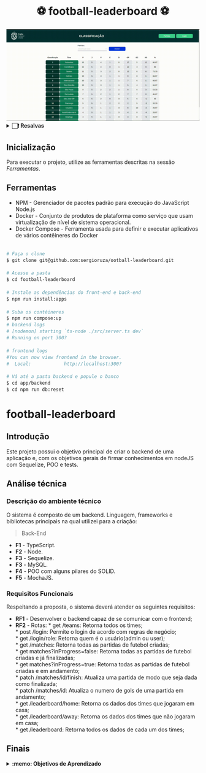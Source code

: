 # <h1 align="center">⚽ football-leaderboard ⚽</h1>
<fig>
<img src="./images/tfc.gif" alt="Uma imagem relacionada ao projeto">
</fig>

 <details>
    <summary><strong>🏻‍❗ Resalvas</strong></summary><br />

- O frontend desse projeto é de total autoria da Trybe(https://www.betrybe.com/);
- Minha tarefa foi apenas construir o backend, a fim de se tornar uma aplicação completa;

  </details>

## Inicialização
Para executar o projeto, utilize as ferramentas descritas na sessão *Ferramentas*.

## Ferramentas
* NPM - Gerenciador de pacotes padrão para execução do JavaScript Node.js
* Docker - Conjunto de produtos de plataforma como serviço que usam virtualização de nível de sistema operacional.
* Docker Compose - Ferramenta usada para definir e executar aplicativos de vários contêineres do Docker
```bash

# Faça o clone
$ git clone git@github.com:sergioruza/ootball-leaderboard.git

# Acesse a pasta
$ cd football-leaderboard

# Instale as dependências do front-end e back-end
$ npm run install:apps

# Suba os contêineres
$ npm run compose:up
# backend logs
# [nodemon] starting `ts-node ./src/server.ts dev`
# Running on port 300?  

# frontend logs
#You can now view frontend in the browser.
#  Local:            http://localhost:300?

# Vá até a pasta backend e popule o banco
$ cd app/backend
$ cd npm run db:reset

```
# football-leaderboard

## Introdução

Este projeto possui o objetivo principal de criar o backend de uma aplicação e,
com os objetivos gerais de firmar conhecimentos em nodeJS com Sequelize, POO e tests.

## Análise técnica

### Descrição do ambiente técnico

O sistema é composto de um backend. Linguagem, frameworks e bibliotecas principais na qual utilizei para a criação:
> Back-End
* **F1** - TypeScript.
* **F2** - Node.
* **F3** - Sequelize.
* **F3** - MySQL.
* **F4** - POO com alguns pilares do SOLID.
* **F5** - MochaJS.

### Requisitos Funcionais
Respeitando a proposta, o sistema deverá atender os seguintes requisitos:

* **RF1** - Desenvolver o backend capaz de se comunicar com o frontend;
* **RF2** - Rotas:
                   * get /teams: Retorna todos os times;  
                   * post /login: Permite o login de acordo com regras de negócio;  
                   * get /login/role: Retorna quem é o usuário(admin ou user);  
                   * get /matches: Retorna todas as partidas de futebol criadas;  
                   * get matches?inProgress=false: Retorna todas as partidas de futebol criadas e já finalizadas;  
                   * get matches?inProgress=true: Retorna todas as partidas de futebol criadas e em andamento;  
                   * patch /matches/id/finish: Atualiza uma partida de modo que seja dada como finalizada;  
                   * patch /matches/id: Atualiza o numero de gols de uma partida em andamento;  
                   * get /leaderboard/home: Retorna os dados dos times que jogaram em casa;  
                   * get /leaderboard/away: Retorna os dados dos times que não jogaram em casa;  
                   * get /leaderboard: Retorna todos os dados de cada um dos times;  

## Finais
<details>
 <summary><strong>:memo: Objetivos de Aprendizado</strong></summary><br />

- Construir um back-end dockerizado utilizando modelagem de dados através do Sequelize;

- Respeitar regras de negócio providas no projeto;

- Firmar conhecimentos em POO usando TypeScript;

- Firmar conhecimentos em testes utilizando MochaJS;

</details>



